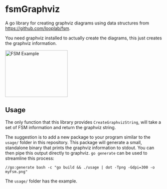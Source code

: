 # fsmGraphviz

A go library for creating graphviz diagrams using data structures from <https://github.com/looplab/fsm>.

You need graphviz installed to actually create the diagrams, this just creates the graphviz information.

<img src="drawing.jpg" alt="FSM Example" width="200px" height="150px"/>
<!-- ![fsm example](myFsm.png "fsm example") -->

## Usage

The only function that this library provides `CreateGraphvizString`, will take a set of FSM information and return the graphviz string. 

The suggestion is to add a new package to your program similar to the `usage/` folder in this repository. This package will generate a small, standalone binary that prints the graphviz information to stdout. You can then pipe this output directly to graphviz. `go generate` can be used to streamline this process:

    //go:generate bash -c "go build && ./usage | dot -Tpng -Gdpi=300 -o myFsm.png"

The `usage/` folder has the example.

